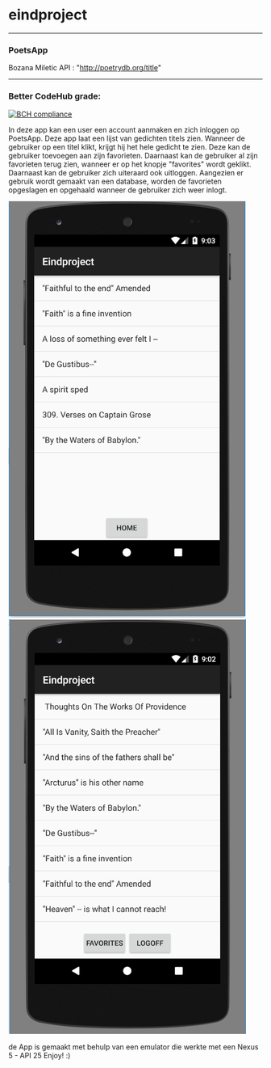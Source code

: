 # eindproject
----------
### PoetsApp
Bozana Miletic
API :  "http://poetrydb.org/title"

---------
### Better CodeHub grade:

[![BCH compliance](https://bettercodehub.com/edge/badge/bozanam/eindproject?branch=master)](https://bettercodehub.com/)

In deze app kan een user een account aanmaken en zich inloggen op PoetsApp. Deze app laat een lijst van gedichten titels zien. Wanneer de gebruiker op een titel klikt, krijgt hij het hele gedicht te zien. Deze kan de gebruiker toevoegen aan zijn favorieten. Daarnaast kan de gebruiker al zijn favorieten terug zien, wanneer er op het knopje "favorites" wordt geklikt.
Daarnaast kan de gebruiker zich uiteraard ook uitloggen. Aangezien er gebruik wordt gemaakt van een database, worden de favorieten opgeslagen en opgehaald wanneer de gebruiker zich weer inlogt. 

![Alt text](https://github.com/bozanam/eindproject/blob/master/docs/favorites.PNG? "login")
![Alt text](https://github.com/bozanam/eindproject/blob/master/docs/titles.PNG?raw=true "Title")

de App is gemaakt met behulp van een emulator die werkte met een Nexus 5 - API 25
Enjoy! :)
